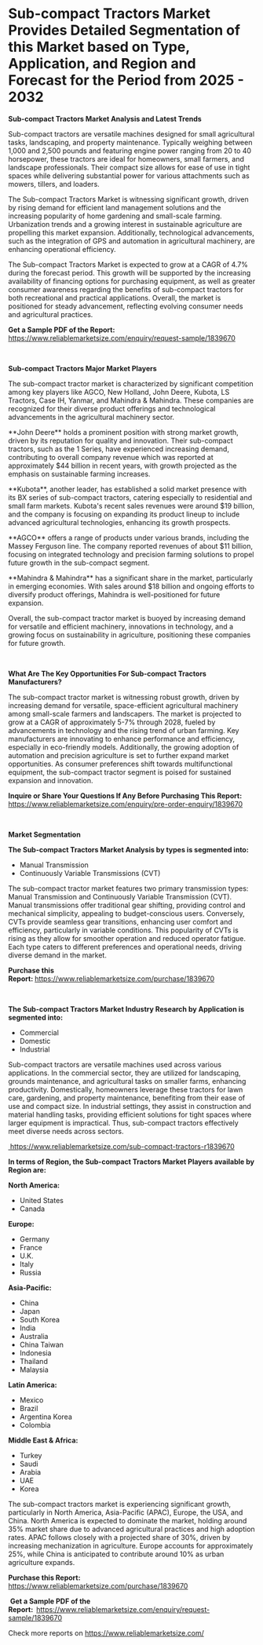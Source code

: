 <p><h1>Sub-compact Tractors Market Provides Detailed Segmentation of this Market based on Type, Application, and Region and Forecast for the Period from 2025 - 2032</h1></p><p><strong>Sub-compact Tractors Market Analysis and Latest Trends</strong></p>
<p><p>Sub-compact tractors are versatile machines designed for small agricultural tasks, landscaping, and property maintenance. Typically weighing between 1,000 and 2,500 pounds and featuring engine power ranging from 20 to 40 horsepower, these tractors are ideal for homeowners, small farmers, and landscape professionals. Their compact size allows for ease of use in tight spaces while delivering substantial power for various attachments such as mowers, tillers, and loaders.</p><p>The Sub-compact Tractors Market is witnessing significant growth, driven by rising demand for efficient land management solutions and the increasing popularity of home gardening and small-scale farming. Urbanization trends and a growing interest in sustainable agriculture are propelling this market expansion. Additionally, technological advancements, such as the integration of GPS and automation in agricultural machinery, are enhancing operational efficiency.</p><p>The Sub-compact Tractors Market is expected to grow at a CAGR of 4.7% during the forecast period. This growth will be supported by the increasing availability of financing options for purchasing equipment, as well as greater consumer awareness regarding the benefits of sub-compact tractors for both recreational and practical applications. Overall, the market is positioned for steady advancement, reflecting evolving consumer needs and agricultural practices.</p></p>
<p><strong>Get a Sample PDF of the Report:&nbsp;</strong> <a href="https://www.reliablemarketsize.com/enquiry/request-sample/1839670?utm_campaign=1845&utm_medium=2&utm_source=Github&utm_content=ia&utm_term=28022025&utm_id=sub-compact-tractors">https://www.reliablemarketsize.com/enquiry/request-sample/1839670</a></p>
<p>&nbsp;</p>
<p><strong>Sub-compact Tractors Major Market Players</strong></p>
<p><p>The sub-compact tractor market is characterized by significant competition among key players like AGCO, New Holland, John Deere, Kubota, LS Tractors, Case IH, Yanmar, and Mahindra & Mahindra. These companies are recognized for their diverse product offerings and technological advancements in the agricultural machinery sector.</p><p>**John Deere** holds a prominent position with strong market growth, driven by its reputation for quality and innovation. Their sub-compact tractors, such as the 1 Series, have experienced increasing demand, contributing to overall company revenue which was reported at approximately $44 billion in recent years, with growth projected as the emphasis on sustainable farming increases.</p><p>**Kubota**, another leader, has established a solid market presence with its BX series of sub-compact tractors, catering especially to residential and small farm markets. Kubota's recent sales revenues were around $19 billion, and the company is focusing on expanding its product lineup to include advanced agricultural technologies, enhancing its growth prospects.</p><p>**AGCO** offers a range of products under various brands, including the Massey Ferguson line. The company reported revenues of about $11 billion, focusing on integrated technology and precision farming solutions to propel future growth in the sub-compact segment.</p><p>**Mahindra & Mahindra** has a significant share in the market, particularly in emerging economies. With sales around $18 billion and ongoing efforts to diversify product offerings, Mahindra is well-positioned for future expansion.</p><p>Overall, the sub-compact tractor market is buoyed by increasing demand for versatile and efficient machinery, innovations in technology, and a growing focus on sustainability in agriculture, positioning these companies for future growth.</p></p>
<p>&nbsp;</p>
<p><strong>What Are The Key Opportunities For Sub-compact Tractors Manufacturers?</strong></p>
<p><p>The sub-compact tractor market is witnessing robust growth, driven by increasing demand for versatile, space-efficient agricultural machinery among small-scale farmers and landscapers. The market is projected to grow at a CAGR of approximately 5-7% through 2028, fueled by advancements in technology and the rising trend of urban farming. Key manufacturers are innovating to enhance performance and efficiency, especially in eco-friendly models. Additionally, the growing adoption of automation and precision agriculture is set to further expand market opportunities. As consumer preferences shift towards multifunctional equipment, the sub-compact tractor segment is poised for sustained expansion and innovation.</p></p>
<p><strong>Inquire or Share Your Questions If Any Before Purchasing This Report:</strong> <a href="https://www.reliablemarketsize.com/enquiry/pre-order-enquiry/1839670?utm_campaign=1845&utm_medium=2&utm_source=Github&utm_content=ia&utm_term=28022025&utm_id=sub-compact-tractors">https://www.reliablemarketsize.com/enquiry/pre-order-enquiry/1839670</a></p>
<p>&nbsp;</p>
<p><strong>Market Segmentation</strong></p>
<p><strong>The Sub-compact Tractors Market Analysis by types is segmented into:</strong></p>
<p><ul><li>Manual Transmission</li><li>Continuously Variable Transmissions (CVT)</li></ul></p>
<p><p>The sub-compact tractor market features two primary transmission types: Manual Transmission and Continuously Variable Transmission (CVT). Manual transmissions offer traditional gear shifting, providing control and mechanical simplicity, appealing to budget-conscious users. Conversely, CVTs provide seamless gear transitions, enhancing user comfort and efficiency, particularly in variable conditions. This popularity of CVTs is rising as they allow for smoother operation and reduced operator fatigue. Each type caters to different preferences and operational needs, driving diverse demand in the market.</p></p>
<p><strong>Purchase this Report:&nbsp;</strong><a href="https://www.reliablemarketsize.com/purchase/1839670?utm_campaign=1845&utm_medium=2&utm_source=Github&utm_content=ia&utm_term=28022025&utm_id=sub-compact-tractors">https://www.reliablemarketsize.com/purchase/1839670</a></p>
<p>&nbsp;</p>
<p><strong>The Sub-compact Tractors Market Industry Research by Application is segmented into:</strong></p>
<p><ul><li>Commercial</li><li>Domestic</li><li>Industrial</li></ul></p>
<p><p>Sub-compact tractors are versatile machines used across various applications. In the commercial sector, they are utilized for landscaping, grounds maintenance, and agricultural tasks on smaller farms, enhancing productivity. Domestically, homeowners leverage these tractors for lawn care, gardening, and property maintenance, benefiting from their ease of use and compact size. In industrial settings, they assist in construction and material handling tasks, providing efficient solutions for tight spaces where larger equipment is impractical. Thus, sub-compact tractors effectively meet diverse needs across sectors.</p></p>
<p><a href="https://www.reliablemarketsize.com/sub-compact-tractors-r1839670?utm_campaign=1845&utm_medium=2&utm_source=Github&utm_content=ia&utm_term=28022025&utm_id=sub-compact-tractors">&nbsp;https://www.reliablemarketsize.com/sub-compact-tractors-r1839670</a></p>
<p><strong>In terms of Region, the Sub-compact Tractors Market Players available by Region are:</strong></p>
<p>
    <p> <strong> North America: </strong>
        <ul>
            <li>United States</li>
            <li>Canada</li>
        </ul>
        </p> 
    <p> <strong> Europe: </strong>
        <ul>
            <li>Germany</li>
            <li>France</li>
            <li>U.K.</li>
            <li>Italy</li>
            <li>Russia</li>
        </ul>
        </p> 
    <p> <strong> Asia-Pacific: </strong>
        <ul>
            <li>China</li>
            <li>Japan</li>
            <li>South Korea</li>
            <li>India</li>
            <li>Australia</li>
            <li>China Taiwan</li>
            <li>Indonesia</li>
            <li>Thailand</li>
            <li>Malaysia</li>
        </ul>
        </p> 
    <p> <strong> Latin America: </strong>
        <ul>
            <li>Mexico</li>
            <li>Brazil</li>
            <li>Argentina Korea</li>
            <li>Colombia</li>
        </ul>
        </p> 
    <p> <strong> Middle East & Africa: </strong>
        <ul>
            <li>Turkey</li>
            <li>Saudi</li>
            <li>Arabia</li>
            <li>UAE</li>
            <li>Korea</li>
        </ul>
    </p>
    </p>
<p><p>The sub-compact tractors market is experiencing significant growth, particularly in North America, Asia-Pacific (APAC), Europe, the USA, and China. North America is expected to dominate the market, holding around 35% market share due to advanced agricultural practices and high adoption rates. APAC follows closely with a projected share of 30%, driven by increasing mechanization in agriculture. Europe accounts for approximately 25%, while China is anticipated to contribute around 10% as urban agriculture expands.</p></p>
<p><strong>Purchase this Report: </strong><a href="https://www.reliablemarketsize.com/purchase/1839670?utm_campaign=1845&utm_medium=2&utm_source=Github&utm_content=ia&utm_term=28022025&utm_id=sub-compact-tractors">https://www.reliablemarketsize.com/purchase/1839670</a></p>
<p>&nbsp;<strong>Get a Sample PDF of the Report:&nbsp;&nbsp;</strong><a href="https://www.reliablemarketsize.com/enquiry/request-sample/1839670?utm_campaign=1845&utm_medium=2&utm_source=Github&utm_content=ia&utm_term=28022025&utm_id=sub-compact-tractors">https://www.reliablemarketsize.com/enquiry/request-sample/1839670</a></p>
<p><strong></strong></p>
<p>Check more reports on <a href="https://www.reliablemarketsize.com/?utm_campaign=1845&utm_medium=2&utm_source=Github&utm_content=ia&utm_term=28022025&utm_id=sub-compact-tractors">https://www.reliablemarketsize.com/</a></p>